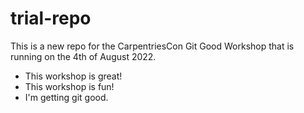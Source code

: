 # trial-repo
This is a new repo for the CarpentriesCon Git Good Workshop that is running on the 4th of August 2022. 

* This workshop is great! 
* This workshop is fun! 
* I'm getting git good. 

